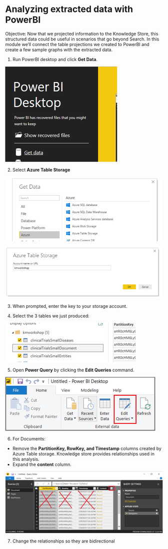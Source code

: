 # Analyzing extracted data with PowerBI
Objective: Now that we projected information to the Knowledge Store, this structured data could be useful in scenarios that go beyond Search. In this module we’ll connect the table projections we created to PowerBI and create a few sample graphs with the extracted data.

1.	Run PowerBI desktop and click **Get Data**.
 
 ![](images/powerbi.png)
 
2.	Select **Azure Table Storage**
 
 ![](images/getdata.png)
 
 ![](images/tablestore.png)
 
3.	When prompted, enter the key to your storage account.

4.	Select the 3 tables we just produced:
 
 ![](images/tablereview.png)
 
5.	Open **Power Query** by clicking the **Edit Queries** command.
 
 ![](images/editquery.png)
 
6.	For Documents:
+ Remove the **PartitionKey, RowKey, and Timestamp** columns created by Azure Table storage. Knowledge store provides relationships used in this analysis.
+ Expand the **content** column.
 
 ![](images/removecolumn.png)
 
7.	Change the relationships so they are bidirectional
